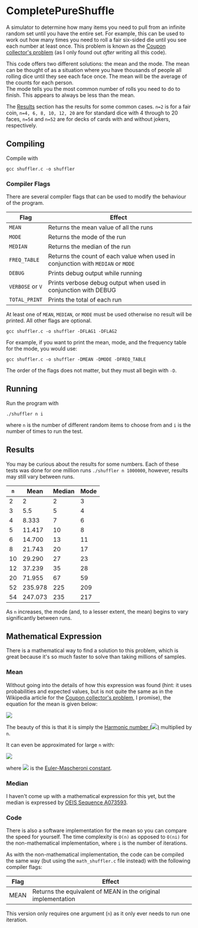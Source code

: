 # CompletePureShuffle

A simulator to determine how many items you need to pull from an infinite random set until you have the entire set.
For example, this can be used to work out how many times you need to roll a fair six-sided die until you see each number at least once.
This problem is known as the [Coupon collector's problem](https://en.wikipedia.org/wiki/Coupon_collector%27s_problem) (as I only found out *after* writing all this code).

This code offers two different solutions: the mean and the mode.
The mean can be thought of as a situation where you have thousands of people all rolling dice until they see each face once.
The mean will be the average of the counts for each person.  
The mode tells you the most common number of rolls you need to do to finish.
This appears to always be less than the mean.

The [Results](#Results) section has the results for some common cases.
`n=2` is for a fair coin, `n=4, 6, 8, 10, 12, 20` are for standard dice with 4 through to 20 faces, `n=54` and `n=52` are for decks of cards with and without jokers, respectively.

## Compiling

Compile with

```shell
gcc shuffler.c -o shuffler
```

### Compiler Flags

There are several compiler flags that can be used to modify the behaviour of the program.

| Flag | Effect |
| --- | --- |
| `MEAN` | Returns the mean value of all the runs |
| `MODE` | Returns the mode of the run |
| `MEDIAN` | Returns the median of the run |
| `FREQ_TABLE` | Returns the count of each value when used in conjunction with `MEDIAN` or `MODE` |
| `DEBUG` | Prints debug output while running |
| `VERBOSE` or `V` | Prints verbose debug output when used in conjunction with DEBUG |
| `TOTAL_PRINT` | Prints the total of each run |

At least one of `MEAN`, `MEDIAN`, or `MODE` must be used otherwise no result will be printed.
All other flags are optional.

```shell
gcc shuffler.c -o shuffler -DFLAG1 -DFLAG2
```

For example, if you want to print the mean, mode, and the frequency table for the mode, you would use:

```shell
gcc shuffler.c -o shuffler -DMEAN -DMODE -DFREQ_TABLE
```

The order of the flags does not matter, but they must all begin with `-D`.

## Running

Run the program with

```shell
./shuffler n i
```

where `n` is the number of different random items to choose from and `i` is the number of times to run the test.

## Results

You may be curious about the results for some numbers.
Each of these tests was done for one million runs `./shuffler n 1000000`, however, results may still vary between runs.

| `n` | Mean | Median | Mode |
| --- | --- | --- | --- |
| 2 | 2 | 2 | 3 |
| 3 | 5.5 | 5 | 4 |
| 4 | 8.333 | 7 | 6 |
| 5 | 11.417 | 10 | 8 |
| 6 | 14.700 | 13 | 11 |
| 8 | 21.743 | 20 | 17 |
| 10 | 29.290 | 27 | 23 |
| 12 | 37.239 | 35 | 28 |
| 20 | 71.955 | 67 | 59 |
| 52 | 235.978 | 225 | 209 |
| 54 | 247.073 | 235 | 217 |

As `n` increases, the mode (and, to a lesser extent, the mean) begins to vary significantly between runs.

## Mathematical Expression

There is a mathematical way to find a solution to this problem, which is great because it's so much faster to solve than taking millions of samples.

### Mean

Without going into the details of how this expression was found (hint: it uses probabilities and expected values, but is not quite the same as in the Wikipedia article for the [Coupon collector's problem](https://en.wikipedia.org/wiki/Coupon_collector%27s_problem), I promise), the equation for the mean is given below:

<img src="https://render.githubusercontent.com/render/math?math=n\sum_{k=1}^n \frac{1}{k}">

The beauty of this is that it is simply the [Harmonic number (<img src="https://render.githubusercontent.com/render/math?math=H_{n}">)](https://en.wikipedia.org/wiki/Harmonic_number) multiplied by `n`.

It can even be approximated for large `n` with:

<img src="https://render.githubusercontent.com/render/math?math=n\left(\ln(n)%2B\gamma\right)">

where <img src="https://render.githubusercontent.com/render/math?math=\gamma=0.57721\ldots"> is the [Euler-Mascheroni constant](https://en.wikipedia.org/wiki/Euler%E2%80%93Mascheroni_constant).

### Median

I haven't come up with a mathematical expression for this yet, but the median is expressed by [OEIS Sequence A073593](https://oeis.org/A073593).

### Code

There is also a software implementation for the mean so you can compare the speed for yourself.
The time complexity is `O(n)` as opposed to `O(ni)` for the non-mathematical implementation, where `i` is the number of iterations.

As with the non-mathematical implementation, the code can be compiled the same way (but using the `math_shuffler.c` file instead) with the following compiler flags:

| Flag | Effect |
| --- | --- |
| MEAN | Returns the equivalent of MEAN in the original implementation |

This version only requires one argument (`n`) as it only ever needs to run one iteration.

